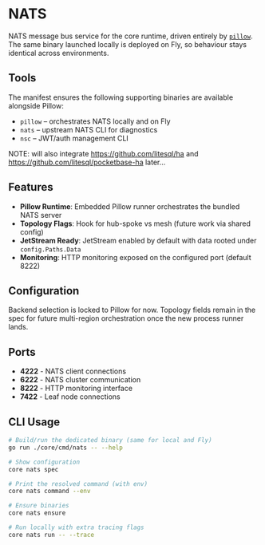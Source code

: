# NATS

NATS message bus service for the core runtime, driven entirely by
[`pillow`](https://github.com/Nintron27/pillow). The same binary launched
locally is deployed on Fly, so behaviour stays identical across environments.

## Tools

The manifest ensures the following supporting binaries are available alongside
Pillow:

- `pillow` – orchestrates NATS locally and on Fly
- `nats` – upstream NATS CLI for diagnostics
- `nsc` – JWT/auth management CLI


NOTE: will also integrate https://github.com/litesql/ha and https://github.com/litesql/pocketbase-ha later...

## Features

- **Pillow Runtime**: Embedded Pillow runner orchestrates the bundled NATS server
- **Topology Flags**: Hook for hub-spoke vs mesh (future work via shared config)
- **JetStream Ready**: JetStream enabled by default with data rooted under `config.Paths.Data`
- **Monitoring**: HTTP monitoring exposed on the configured port (default 8222)

## Configuration

Backend selection is locked to Pillow for now. Topology fields remain in the spec
for future multi-region orchestration once the new process runner lands.

## Ports

- **4222** - NATS client connections
- **6222** - NATS cluster communication
- **8222** - HTTP monitoring interface
- **7422** - Leaf node connections

## CLI Usage

```bash
# Build/run the dedicated binary (same for local and Fly)
go run ./core/cmd/nats -- --help

# Show configuration
core nats spec

# Print the resolved command (with env)
core nats command --env

# Ensure binaries
core nats ensure

# Run locally with extra tracing flags
core nats run -- --trace
```
